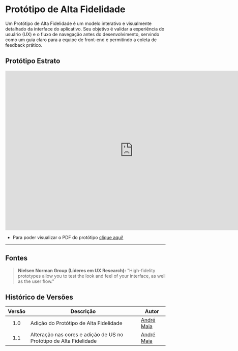 # Protótipo de Alta Fidelidade

Um Protótipo de Alta Fidelidade é um modelo interativo e visualmente detalhado da interface do aplicativo. Seu objetivo é validar a experiência do usuário (UX) e o fluxo de navegação antes do desenvolvimento, servindo como um guia claro para a equipe de front-end e permitindo a coleta de feedback prático.

## Protótipo Estrato

<iframe
style="border: 1px solid rgba(0, 0, 0, 0.1);"
width="800" height="500"
src="https://embed.figma.com/design/wmUiUCJMbyCzg5Dn3aHpB4/estrato-prototype?node-id=36-3175&embed-host=share"
allowfullscreen
></iframe>

- Para poder visualizar o PDF do protótipo [clique aqui!](https://drive.google.com/file/d/1F1r8xPkZfpFdOcjypa9g4HB_QHJr4meI/view?usp=sharing)

---

## Fontes

> **Nielsen Norman Group (Líderes em UX Research):** "High-fidelity prototypes allow you to test the look and feel of your interface, as well as the user flow."

## Histórico de Versões

| Versão | Descrição     | Autor                                            |
| :----: | ------------- | ------------------------------------------------ |
| 1.0    | Adição do Protótipo de Alta Fidelidade | [André Maia](https://github.com/andre-maia51) |
| 1.1    | Alteração nas cores e adição de US no Protótipo de Alta Fidelidade | [André Maia](https://github.com/andre-maia51) |

